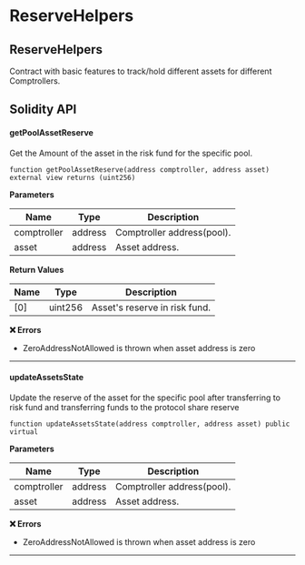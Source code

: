 # ReserveHelpers

## ReserveHelpers

Contract with basic features to track/hold different assets for different Comptrollers.

## Solidity API

#### getPoolAssetReserve

Get the Amount of the asset in the risk fund for the specific pool.

```solidity
function getPoolAssetReserve(address comptroller, address asset) external view returns (uint256)
```

**Parameters**

| Name        | Type    | Description                |
| ----------- | ------- | -------------------------- |
| comptroller | address | Comptroller address(pool). |
| asset       | address | Asset address.             |

**Return Values**

| Name | Type    | Description                   |
| ---- | ------- | ----------------------------- |
| \[0] | uint256 | Asset's reserve in risk fund. |

**❌ Errors**

* ZeroAddressNotAllowed is thrown when asset address is zero

---

#### updateAssetsState

Update the reserve of the asset for the specific pool after transferring to risk fund and transferring funds to the protocol share reserve

```solidity
function updateAssetsState(address comptroller, address asset) public virtual
```

**Parameters**

| Name        | Type    | Description                |
| ----------- | ------- | -------------------------- |
| comptroller | address | Comptroller address(pool). |
| asset       | address | Asset address.             |

**❌ Errors**

* ZeroAddressNotAllowed is thrown when asset address is zero

---
